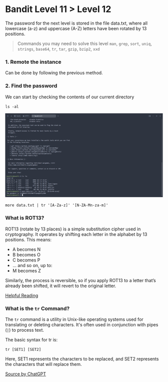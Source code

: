 # Bandit Level 11 > Level 12

The password for the next level is stored in the file data.txt, where all lowercase (a-z) and uppercase (A-Z) letters have been rotated by 13 positions.

> Commands you may need to solve this level
> `man`, `grep`, `sort`, `uniq`, `strings`, `base64`, `tr`, `tar`, `gzip`, `bzip2`, `xxd`

### 1. Remote the instance
Can be done by following the previous method.

### 2. Find the password
We can start by checking the contents of our current directory

```
ls -al
```

![alt text](/OverTheWire/Bandit/images/Bandit11.png)

```
more data.txt | tr '[A-Za-z]' '[N-ZA-Mn-za-m]'
```

### What is ROT13?

ROT13 (rotate by 13 places) is a simple substitution cipher used in cryptography. It operates by shifting each letter in the alphabet by 13 positions. This means:

- A becomes N
- B becomes O
- C becomes P
- ... and so on, up to:
- M becomes Z

Similarly, the process is reversible, so if you apply ROT13 to a letter that’s already been shifted, it will revert to the original letter.

[Helpful Reading](https://en.wikipedia.org/wiki/ROT13)

### What is the `tr` Command?

The `tr` command is a utility in Unix-like operating systems used for translating or deleting characters. It's often used in conjunction with pipes (`|`) to process text.

The basic syntax for tr is:
```
tr [SET1] [SET2]
```

Here, SET1 represents the characters to be replaced, and SET2 represents the characters that will replace them.

[Source by ChatGPT](https://chatgpt.com/)